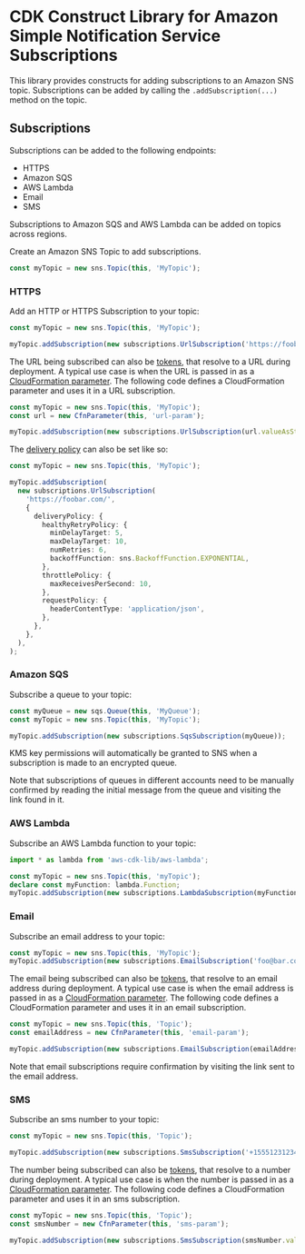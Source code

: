 # CDK Construct Library for Amazon Simple Notification Service Subscriptions


This library provides constructs for adding subscriptions to an Amazon SNS topic.
Subscriptions can be added by calling the `.addSubscription(...)` method on the topic.

## Subscriptions

Subscriptions can be added to the following endpoints:

* HTTPS
* Amazon SQS
* AWS Lambda
* Email
* SMS

Subscriptions to Amazon SQS and AWS Lambda can be added on topics across regions.

Create an Amazon SNS Topic to add subscriptions.

```ts
const myTopic = new sns.Topic(this, 'MyTopic');
```

### HTTPS

Add an HTTP or HTTPS Subscription to your topic:

```ts
const myTopic = new sns.Topic(this, 'MyTopic');

myTopic.addSubscription(new subscriptions.UrlSubscription('https://foobar.com/'));
```

The URL being subscribed can also be [tokens](https://docs.aws.amazon.com/cdk/latest/guide/tokens.html), that resolve
to a URL during deployment. A typical use case is when the URL is passed in as a [CloudFormation
parameter](https://docs.aws.amazon.com/AWSCloudFormation/latest/UserGuide/parameters-section-structure.html). The
following code defines a CloudFormation parameter and uses it in a URL subscription.

```ts
const myTopic = new sns.Topic(this, 'MyTopic');
const url = new CfnParameter(this, 'url-param');

myTopic.addSubscription(new subscriptions.UrlSubscription(url.valueAsString));
```

The [delivery policy](https://docs.aws.amazon.com/sns/latest/dg/sns-message-delivery-retries.html) can also be set like so:

```ts
const myTopic = new sns.Topic(this, 'MyTopic');

myTopic.addSubscription(
  new subscriptions.UrlSubscription(
    'https://foobar.com/',
    {
      deliveryPolicy: {
        healthyRetryPolicy: {
          minDelayTarget: 5,
          maxDelayTarget: 10,
          numRetries: 6,
          backoffFunction: sns.BackoffFunction.EXPONENTIAL,
        },
        throttlePolicy: {
          maxReceivesPerSecond: 10,
        },
        requestPolicy: {
          headerContentType: 'application/json',
        },
      },
    },
  ),
);
```


### Amazon SQS

Subscribe a queue to your topic:

```ts
const myQueue = new sqs.Queue(this, 'MyQueue');
const myTopic = new sns.Topic(this, 'MyTopic');

myTopic.addSubscription(new subscriptions.SqsSubscription(myQueue));
```

KMS key permissions will automatically be granted to SNS when a subscription is made to
an encrypted queue.

Note that subscriptions of queues in different accounts need to be manually confirmed by
reading the initial message from the queue and visiting the link found in it.

### AWS Lambda

Subscribe an AWS Lambda function to your topic:

```ts
import * as lambda from 'aws-cdk-lib/aws-lambda';

const myTopic = new sns.Topic(this, 'myTopic');
declare const myFunction: lambda.Function;
myTopic.addSubscription(new subscriptions.LambdaSubscription(myFunction));
```

### Email

Subscribe an email address to your topic:

```ts
const myTopic = new sns.Topic(this, 'MyTopic');
myTopic.addSubscription(new subscriptions.EmailSubscription('foo@bar.com'));
```

The email being subscribed can also be [tokens](https://docs.aws.amazon.com/cdk/latest/guide/tokens.html), that resolve
to an email address during deployment. A typical use case is when the email address is passed in as a [CloudFormation
parameter](https://docs.aws.amazon.com/AWSCloudFormation/latest/UserGuide/parameters-section-structure.html). The
following code defines a CloudFormation parameter and uses it in an email subscription.

```ts
const myTopic = new sns.Topic(this, 'Topic');
const emailAddress = new CfnParameter(this, 'email-param');

myTopic.addSubscription(new subscriptions.EmailSubscription(emailAddress.valueAsString));
```

Note that email subscriptions require confirmation by visiting the link sent to the
email address.

### SMS

Subscribe an sms number to your topic:

```ts
const myTopic = new sns.Topic(this, 'Topic');

myTopic.addSubscription(new subscriptions.SmsSubscription('+15551231234'));
```

The number being subscribed can also be [tokens](https://docs.aws.amazon.com/cdk/latest/guide/tokens.html), that resolve
to a number during deployment. A typical use case is when the number is passed in as a [CloudFormation
parameter](https://docs.aws.amazon.com/AWSCloudFormation/latest/UserGuide/parameters-section-structure.html). The
following code defines a CloudFormation parameter and uses it in an sms subscription.

```ts
const myTopic = new sns.Topic(this, 'Topic');
const smsNumber = new CfnParameter(this, 'sms-param');

myTopic.addSubscription(new subscriptions.SmsSubscription(smsNumber.valueAsString));
```
